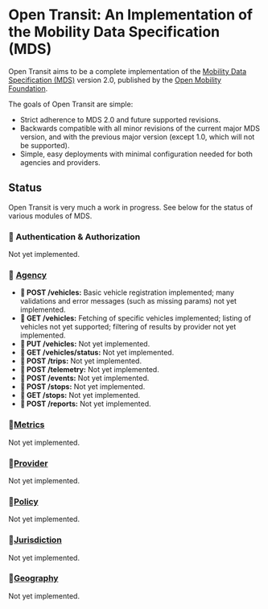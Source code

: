 # Open Transit: An Implementation of the Mobility Data Specification (MDS)

Open Transit aims to be a complete implementation of the [Mobility Data Specification (MDS)](https://github.com/openmobilityfoundation/mobility-data-specification/tree/2.0.0) version 2.0, published by the [Open Mobility Foundation](https://www.openmobilityfoundation.org/).

The goals of Open Transit are simple:

- Strict adherence to MDS 2.0 and future supported revisions.
- Backwards compatible with all minor revisions of the current major MDS version, and with the previous major version (except 1.0, which will not be supported).
- Simple, easy deployments with minimal configuration needed for both agencies and providers.

## Status

Open Transit is very much a work in progress. See below for the status of various modules of MDS.

### 🚫 Authentication & Authorization

Not yet implemented.

### 🚧 [Agency](https://github.com/openmobilityfoundation/mobility-data-specification/blob/2.0.0/agency/README.md)

- **🚧 POST /vehicles:** Basic vehicle registration implemented; many validations and error messages (such as missing params) not yet implemented.
- **🚧 GET /vehicles:** Fetching of specific vehicles implemented; listing of vehicles not yet supported; filtering of results by provider not yet implemented.
- **🚫 PUT /vehicles:** Not yet implemented.
- **🚫 GET /vehicles/status:** Not yet implemented.
- **🚫 POST /trips:** Not yet implemented.
- **🚫 POST /telemetry:** Not yet implemented.
- **🚫 POST /events:** Not yet implemented.
- **🚫 POST /stops:** Not yet implemented.
- **🚫 GET /stops:** Not yet implemented.
- **🚫 POST /reports:** Not yet implemented.

### 🚫[Metrics](https://github.com/openmobilityfoundation/mobility-data-specification/blob/2.0.0/agency/README.md)

Not yet implemented.

### 🚫[Provider](https://github.com/openmobilityfoundation/mobility-data-specification/blob/2.0.0/provider/README.md)

Not yet implemented.

### 🚫[Policy](https://github.com/openmobilityfoundation/mobility-data-specification/blob/2.0.0/policy/README.md)

Not yet implemented.

### 🚫[Jurisdiction](https://github.com/openmobilityfoundation/mobility-data-specification/blob/2.0.0/policy/README.md)

Not yet implemented.

### 🚫[Geography](https://github.com/openmobilityfoundation/mobility-data-specification/blob/2.0.0/geography/README.md)

Not yet implemented.
